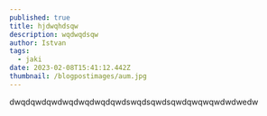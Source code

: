 ```yaml
---
published: true
title: hjdwqhdsqw
description: wqdwqdsqw
author: Istvan
tags:
  - jaki
date: 2023-02-08T15:41:12.442Z
thumbnail: /blogpostimages/aum.jpg
---
```

dwqdqwdqwdwqdwqdwqdqwdswqdsqwdsqwdqwqwqwdwdwedw